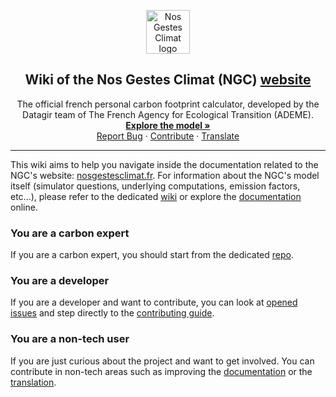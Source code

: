 <p align="center">
  <img src="https://nosgestesclimat.fr/images/petit-logo@2x.png" alt="Nos Gestes Climat logo" width="70" height="70">
  <h2 align="center">
    Wiki of the Nos Gestes Climat (NGC) <a href="https://nosgestesclimat.fr">website</a>
  </h2>


  <div align="center">
   	The official french personal carbon footprint calculator, developed by the
   	Datagir team of The French Agency for Ecological Transition (ADEME).
   	<br />
   	<a href="https://nosgestesclimat.fr/documentation?lang=en" target="blank"><strong>Explore the model »</strong>
	<br />
    <a href="https://github.com/datagir/nosgestesclimat-site/issues" target="blank">Report Bug</a>
    ·
    <a href="https://github.com/datagir/nosgestesclimat-site/wiki/Contribution" target="blank">Contribute</a>
    ·
    <a href="https://github.com/datagir/nosgestesclimat-site/wiki/Translation" target="blank">Translate</a>
  </p>
</div>

---

This wiki aims to help you navigate inside the documentation related to the
NGC's website: [nosgestesclimat.fr](https://nosgestesclimat.fr). For information about the NGC's model itself (simulator
questions, underlying computations, emission factors, etc...), please refer to
the dedicated [wiki](https://github.com/datagir/nosgestesclimat/wiki) or explore
the [documentation](https://nosgestesclimat.fr/documentation?lang=en) online.

### You are a carbon expert

If you are a carbon expert, you should start from the dedicated
[repo](https://github.com/datagir/nosgestesclimat).

### You are a developer

If you are a developer and want to contribute, you can look at [opened
issues](https://github.com/datagir/nosgestesclimat-site/issues) and step
directly to the [contributing
guide](https://github.com/datagir/nosgestesclimat-site/wiki/Contribution).

### You are a non-tech user

If you are just curious about the project and want to get involved. You can
contribute in non-tech areas such as improving the
[documentation](https://github.com/datagir/nosgestesclimat-site/wiki/Documentation)
or the
[translation](https://github.com/datagir/nosgestesclimat-site/wiki/Translation#for-non-tech-users).
